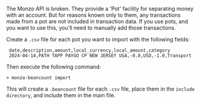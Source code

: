 The Monzo API is broken. They provide a 'Pot' facility for separating money with an account. But for reasons known only to them, any transactions made
from a pot are not included in transaction data. If you use pots, and you want to use this, you'll need to manually add those transactions.

Create a `.csv` file for each pot you want to import with the following fields:

```text
 date,description,amount,local_currency,local_amount,category
 2024-04-14,PATH TAPP PAYGO CP NEW JERSEY USA,-0.8,USD,-1.0,Transport
```

Then execute the following command:

```shell
> monzo-beancount import
```

This will create a `.beancount` file for each `.csv` file, place them in the `include directory`, and include them in the main file.
